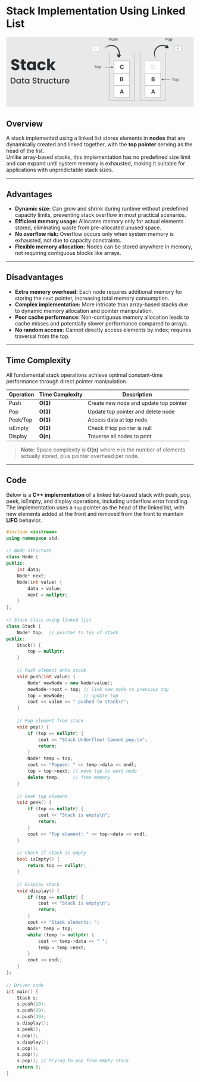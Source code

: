 # Stack Implementation Using Linked List
<p align="center">
  <img src="../../Images-Doc/Stack_images.png" alt="Stack" width="600px"/>
</p>

## Overview
A stack implemented using a linked list stores elements in **nodes** that are dynamically created and linked together, with the **top pointer** serving as the head of the list.  
Unlike array-based stacks, this implementation has no predefined size limit and can expand until system memory is exhausted, making it suitable for applications with unpredictable stack sizes.

---

## Advantages
- **Dynamic size:** Can grow and shrink during runtime without predefined capacity limits, preventing stack overflow in most practical scenarios.  
- **Efficient memory usage:** Allocates memory only for actual elements stored, eliminating waste from pre-allocated unused space.  
- **No overflow risk:** Overflow occurs only when system memory is exhausted, not due to capacity constraints.  
- **Flexible memory allocation:** Nodes can be stored anywhere in memory, not requiring contiguous blocks like arrays.  

---

## Disadvantages
- **Extra memory overhead:** Each node requires additional memory for storing the `next` pointer, increasing total memory consumption.  
- **Complex implementation:** More intricate than array-based stacks due to dynamic memory allocation and pointer manipulation.  
- **Poor cache performance:** Non-contiguous memory allocation leads to cache misses and potentially slower performance compared to arrays.  
- **No random access:** Cannot directly access elements by index; requires traversal from the top.  
---

## Time Complexity
All fundamental stack operations achieve optimal constant-time performance through direct pointer manipulation.

| Operation | Time Complexity | Description |
|-----------|-----------------|-------------|
| Push      | **O(1)**        | Create new node and update top pointer |
| Pop       | **O(1)**        | Update top pointer and delete node |
| Peek/Top  | **O(1)**        | Access data at top node |
| isEmpty   | **O(1)**        | Check if top pointer is null |
| Display   | **O(n)**        | Traverse all nodes to print |

> **Note:** Space complexity is **O(n)** where *n* is the number of elements actually stored, plus pointer overhead per node.

---

## Code

Below is a **C++ implementation** of a linked list-based stack with push, pop, peek, isEmpty, and display operations, including underflow error handling.  
The implementation uses a `top` pointer as the head of the linked list, with new elements added at the front and removed from the front to maintain **LIFO** behavior.

```cpp
#include <iostream>
using namespace std;

// Node structure
class Node {
public:
    int data;
    Node* next;
    Node(int value) {
        data = value;
        next = nullptr;
    }
};

// Stack class using linked list
class Stack {
    Node* top;  // pointer to top of stack
public:
    Stack() {
        top = nullptr;
    }
    
    // Push element onto stack
    void push(int value) {
        Node* newNode = new Node(value);
        newNode->next = top; // link new node to previous top
        top = newNode;       // update top
        cout << value << " pushed to stack\n";
    }
    
    // Pop element from stack
    void pop() {
        if (top == nullptr) {
            cout << "Stack Underflow! Cannot pop.\n";
            return;
        }
        Node* temp = top;
        cout << "Popped: " << temp->data << endl;
        top = top->next; // move top to next node
        delete temp;     // free memory
    }
    
    // Peek top element
    void peek() {
        if (top == nullptr) {
            cout << "Stack is empty\n";
            return;
        }
        cout << "Top element: " << top->data << endl;
    }
    
    // Check if stack is empty
    bool isEmpty() {
        return top == nullptr;
    }
    
    // Display stack
    void display() {
        if (top == nullptr) {
            cout << "Stack is empty\n";
            return;
        }
        cout << "Stack elements: ";
        Node* temp = top;
        while (temp != nullptr) {
            cout << temp->data << " ";
            temp = temp->next;
        }
        cout << endl;
    }
};

// Driver code
int main() {
    Stack s;
    s.push(10);
    s.push(20);
    s.push(30);
    s.display();
    s.peek();
    s.pop();
    s.display();
    s.pop();
    s.pop();
    s.pop(); // trying to pop from empty stack
    return 0;
}
